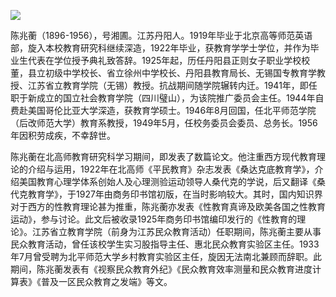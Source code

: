 ![](https://s2.loli.net/2022/09/01/vWtyFROqPQkoDhB.png)

陈兆蘅（1896-1956），号湘圃。江苏丹阳人。1919年毕业于北京高等师范英语部，旋入本校教育研究科继续深造，1922年毕业，获教育学学士学位，并作为毕业生代表在学位授予典礼致答辞。1925年起，历任丹阳县正则女子职业学校校董，县立初级中学校长、省立徐州中学校长、丹阳县教育局长、无锡国专教育学教授、江苏省立教育学院（无锡）教授。抗战期间随学院辗转内迁。1941年，即任职于新成立的国立社会教育学院（四川璧山），为该院推广委员会主任。1944年自费赴美国哥伦比亚大学深造，获教育学硕士。1946年8月回国，任北平师范学院（后改师范大学）教育系教授，1949年5月，任校务委员会委员、总务长。1956年因积劳成疾，不幸辞世。

陈兆蘅在北高师教育研究科学习期间，即发表了数篇论文。他注重西方现代教育理论的介绍与运用，1922年在北高师《平民教育》杂志发表《桑达克底教育学》，介绍美国教育心理学体系创始人及心理测验运动领导人桑代克的学说，后又翻译《桑代克教育学》，于1927年由商务印书馆初版，在当时影响较大。其时，国内知识界对于西方的性教育理论甚为推重，陈兆蘅亦发表《性教育真谛及欧美各国之性教育运动》，参与讨论。此文后被收录1925年商务印书馆编印发行的《性教育的理论》。江苏省立教育学院（前身为江苏民众教育活动）任职期间，陈兆蘅主要从事民众教育活动，曾任该校学生实习股指导主任、惠北民众教育实验区主任。1933年7月曾受聘为北平师范大学乡村教育实验区主任，旋因无法南北兼顾而辞职。此期间，陈兆蘅发表有《视察民众教育外纪》《民众教育效率测量和民众教育进度计算表》《普及一区民众教育之发端》等文。